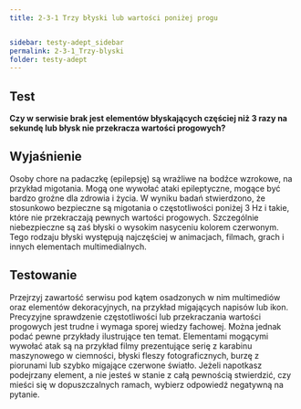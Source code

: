 ```yaml
---
title: 2-3-1 Trzy błyski lub wartości poniżej progu


sidebar: testy-adept_sidebar
permalink: 2-3-1_Trzy-blyski
folder: testy-adept
---
```


## Test 
**Czy w serwisie brak jest elementów błyskających częściej niż 3 razy na sekundę lub błysk nie przekracza wartości progowych?**

## Wyjaśnienie
Osoby chore na padaczkę (epilepsję) są wrażliwe na bodźce wzrokowe, na przykład migotania. Mogą one wywołać ataki epileptyczne, mogące być bardzo groźne dla zdrowia i życia. W wyniku badań stwierdzono, że stosunkowo bezpieczne są migotania o częstotliwości poniżej 3 Hz i takie, które nie przekraczają pewnych wartości progowych. Szczególnie niebezpieczne są zaś błyski o wysokim nasyceniu kolorem czerwonym. Tego rodzaju błyski występują najczęściej w animacjach, filmach, grach i innych elementach multimedialnych.

## Testowanie
Przejrzyj zawartość serwisu pod kątem osadzonych w nim multimediów oraz elementów dekoracyjnych, na przykład migających napisów lub ikon. Precyzyjne sprawdzenie częstotliwości lub przekraczania wartości progowych jest trudne i wymaga sporej wiedzy fachowej. Można jednak podać pewne przykłady ilustrujące ten temat. Elementami mogącymi wywołać atak są na przykład filmy prezentujące serię z karabinu maszynowego w ciemności, błyski fleszy fotograficznych, burzę z piorunami lub szybko migające czerwone światło. Jeżeli napotkasz podejrzany element, a nie jesteś w stanie z całą pewnością stwierdzić, czy mieści się w dopuszczalnych ramach, wybierz odpowiedź negatywną na pytanie.



